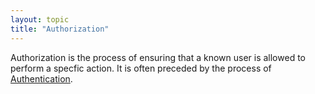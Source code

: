 ```yaml
---
layout: topic
title: "Authorization"
---
```


Authorization is the process of ensuring that a known user is allowed to perform a specfic action. It is often preceded by the process of [Authentication](authentication).
